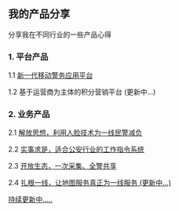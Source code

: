 ## 我的产品分享

分享我在不同行业的一些产品心得

### 1. 平台产品

1.1 [新一代移动警务应用平台](https://captiansu.github.io/CaptainSuDaily/nmpp-ppt)

1.2 基于运营商为主体的积分营销平台 (更新中...)



### **2. 业务产品**

2.1 [解放思想，利用人脸技术为一线民警减负](https://captiansu.github.io/CaptainSuDaily/docs/product/product-idea-share)

2.2 [实事求是，适合公安行业的工作指令系统](https://captiansu.github.io/CaptainSuDaily/docs/product/product-idea-share-task)

2.3 [开放生态，一次采集、全警共享](https://captiansu.github.io/CaptainSuDaily/docs/product/product-idea-share-collect)

2.4 [扎根一线，让地图服务真正为一线服务 (更新中...)](https://captiansu.github.io/CaptainSuDaily/docs/product/product-idea-share-map)

[持续更新中.....](https://captiansu.github.io/CaptainSuDaily/docs/product/menu)
